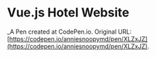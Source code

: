 # Vue.js Hotel Website
 _A Pen created at CodePen.io. Original URL: [https://codepen.io/anniesnoopymd/pen/XLZxJZ](https://codepen.io/anniesnoopymd/pen/XLZxJZ).

 